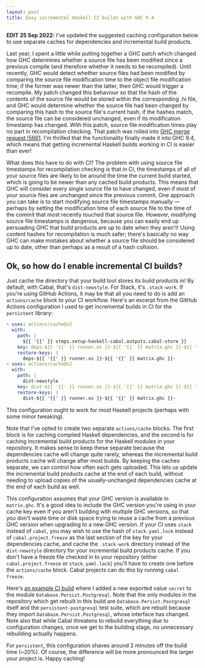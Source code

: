 ```yaml
---
layout: post
title: Easy incremental Haskell CI builds with GHC 9.4
---
```


**EDIT 25 Sep 2022:** I've updated the suggested caching configuration below to use separate caches for dependencies and incremental build products.

Last year, I spent a little while putting together a GHC patch which changed how GHC determines whether a source file has been modified since a previous compile (and therefore whether it needs to be recompiled).
Until recently, GHC would detect whether source files had been modified by comparing the source file modification time to the object file modification time; if the former was newer than the latter, then GHC would trigger a recompile.
My patch changed this behaviour so that the hash of the contents of the source file would be stored within the corresponding .hi file, and GHC would determine whether the source file had been changed by comparing this hash to the source file's current hash; if the hashes match, the source file can be considered unchanged, even if its modification timestamp has changed. With this patch, source file modification times play no part in recompilation checking.
That patch was rolled into [GHC merge request !5661][]. I'm thrilled that the functionality finally made it into GHC 9.4, which means that getting incremental Haskell builds working in CI is easier than ever!

What does this have to do with CI?
The problem with using source file timestamps for recompilation checking is that in CI, the timestamps of all of your source files are likely to be around the time the current build started, which is going to be newer than any cached build products.
This means that GHC will consider every single source file to have changed, even if most of your source files are unchanged since the previous commit.
One approach you can take is to start modifying source file timestamps manually &mdash; perhaps by setting the modification time of each source file to the time of the commit that most recently touched that source file.
However, modifying source file timestamps is dangerous, because you can easily end up persuading GHC that build products are up to date when they aren't!
Using content hashes for recompilation is much safer; there's basically no way GHC can make mistakes about whether a source file should be considered up to date, other than perhaps as a result of a hash collision.

## Ok, so how do I enable incremental CI builds?

Just cache the directory that your build tool stores its build products in!
By default, with Cabal, that's `dist-newstyle`.
For Stack, it's `.stack-work`.
If you're using GitHub Actions, it may be that all you need to do is add an `actions/cache` block to your CI workflow.
Here's an excerpt from the GitHub Actions configuration I used to get incremental builds in CI for the `persistent` library:

```yaml
- uses: actions/cache@v2
  with:
    path: |
      ${{ '{{' }} steps.setup-haskell-cabal.outputs.cabal-store }}
    key: deps-${{ '{{' }} runner.os }}-${{ '{{' }} matrix.ghc }}-${{ '{{' }} hashFiles('cabal.project.freeze') }}
    restore-keys: |
      deps-${{ '{{' }} runner.os }}-${{ '{{' }} matrix.ghc }}-
- uses: actions/cache@v2
  with:
    path: |
      dist-newstyle
    key: dist-${{ '{{' }} runner.os }}-${{ '{{' }} matrix.ghc }}-${{ '{{' }} github.sha }}
    restore-keys: |
      dist-${{ '{{' }} runner.os }}-${{ '{{' }} matrix.ghc }}-
```

This configuration ought to work for most Haskell projects (perhaps with some minor tweaking).

Note that I've opted to create two separate `actions/cache` blocks.
The first block is for caching compiled Haskell dependencies, and the second is for caching incremental build products for the Haskell modules in your repository.
It makes sense to keep these separate because the dependencies cache will change quite rarely, whereas the incremental build products cache will change after most builds.
By keeping the caches separate, we can control how often each gets uploaded.
This lets us update the incremental build products cache at the end of each build, without needing to upload copies of the usually-unchanged dependencies cache at the end of each build as well.

This configuration assumes that your GHC version is available in `matrix.ghc`.
It's a good idea to include the GHC version you're using in your cache key even if you aren't building with multiple GHC versions, so that you don't waste time or disk space trying to reuse a cache from a previous GHC version when upgrading to a new GHC version.
If your CI uses `stack` instead of `cabal`, you may wish to use the hash of `stack.yaml.lock` instead of `cabal.project.freeze` as the last section of the key for your dependencies cache, and cache the `.stack-work` directory instead of the `dist-newstyle` directory for your incremental build products cache.
If you don't have a freeze file checked in to your repository (either `cabal.project.freeze` or `stack.yaml.lock`) you'll have to create one before the `actions/cache` block.
Cabal projects can do this by running `cabal freeze`.

Here's [an example CI build](https://github.com/hdgarrood/persistent/actions/runs/3122786941/jobs/5064956005) where I added a new exported value `secret` to the module `Database.Persist.Postgresql`.
Note that the only modules in the repository which get rebuilt in this build are `Database.Persist.Postgresql` itself and the `persistent-postgresql` test suite, which are rebuilt because they import `Database.Persist.Postgresql`, whose interface has changed.
Note also that while Cabal threatens to rebuild everything due to configuration changes, once we get to the building stage, no unnecessary rebuilding actually happens.

For `persistent`, this configuration shaves around 2 minutes off the build time (~20%).
Of course, the difference will be more pronounced the larger your project is.
Happy caching!

[GHC merge request !5661]: https://gitlab.haskell.org/ghc/ghc/-/merge_requests/5661
